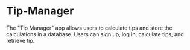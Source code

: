 # Tip-Manager
The "Tip Manager" app allows users to calculate tips and store the calculations in a database. Users can sign up, log in, calculate tips, and retrieve tip.
